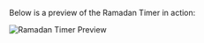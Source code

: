 Below is a preview of the Ramadan Timer in action:

![Ramadan Timer Preview]([https://via.placeholder.com/800x400?text=Ramadan+Timer+Preview](https://cabduwalibashiir.wixsite.com/website-1))
